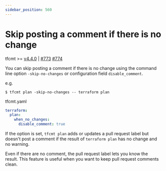 ```yaml
---
sidebar_position: 560
---
```


# Skip posting a comment if there is no change

tfcmt >= [v4.4.0](https://github.com/suzuki-shunsuke/tfcmt/releases/tag/v4.4.0) | [#773](https://github.com/suzuki-shunsuke/tfcmt/discussions/773) [#774](https://github.com/suzuki-shunsuke/tfcmt/pull/774)

You can skip posting a comment if there is no change using the command line option `-skip-no-changes` or configuration field `disable_comment`.

e.g.

```console
$ tfcmt plan -skip-no-changes -- terraform plan
```

tfcmt.yaml

```yaml
terraform:
  plan:
    when_no_changes:
      disable_comment: true
```

If the option is set, `tfcmt plan` adds or updates a pull request label but doesn't post a comment if the result of `terraform plan` has no change and no warning.

Even if there are no comment, the pull request label lets you know the result.
This feature is useful when you want to keep pull request comments clean.
